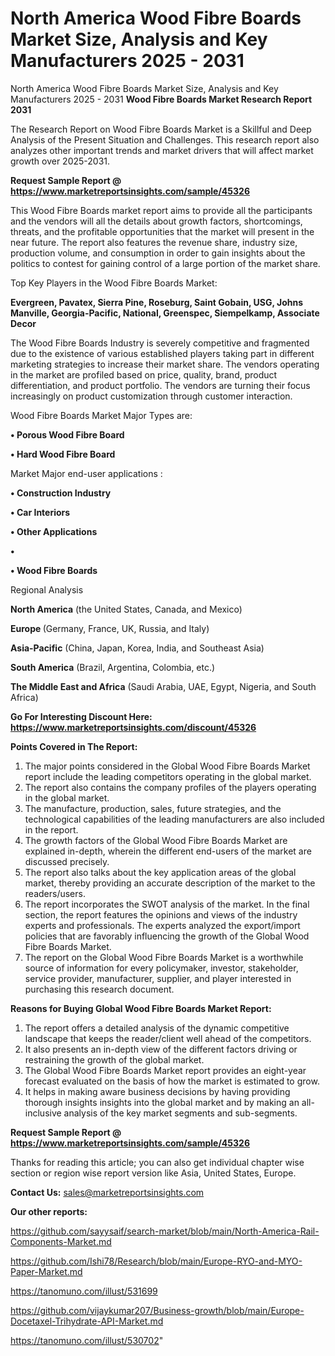 # North America Wood Fibre Boards Market Size, Analysis and Key Manufacturers 2025 - 2031
North America Wood Fibre Boards Market Size, Analysis and Key Manufacturers 2025 - 2031
<strong>Wood Fibre Boards Market Research Report 2031</strong>

The Research Report on Wood Fibre Boards Market is a Skillful and Deep Analysis of the Present Situation and Challenges. This research report also analyzes other important trends and market drivers that will affect market growth over 2025-2031.

<strong>Request Sample Report @ <a href=https://www.marketreportsinsights.com/sample/45326>https://www.marketreportsinsights.com/sample/45326</a></strong>

This Wood Fibre Boards market report aims to provide all the participants and the vendors will all the details about growth factors, shortcomings, threats, and the profitable opportunities that the market will present in the near future. The report also features the revenue share, industry size, production volume, and consumption in order to gain insights about the politics to contest for gaining control of a large portion of the market share.

Top Key Players in the Wood Fibre Boards Market:

<strong>Evergreen, Pavatex, Sierra Pine, Roseburg, Saint Gobain, USG, Johns Manville, Georgia-Pacific, National, Greenspec, Siempelkamp, Associate Decor</strong>

The Wood Fibre Boards Industry is severely competitive and fragmented due to the existence of various established players taking part in different marketing strategies to increase their market share. The vendors operating in the market are profiled based on price, quality, brand, product differentiation, and product portfolio. The vendors are turning their focus increasingly on product customization through customer interaction.

Wood Fibre Boards Market Major Types are:

<strong>•  Porous Wood Fibre Board

•  Hard Wood Fibre Board</strong>

Market Major end-user applications :

<strong>•  Construction Industry

•  Car Interiors

•  Other Applications

•  

•  Wood Fibre Boards</strong>

Regional Analysis

</u><strong><b>North America</b></strong> (the United States, Canada, and Mexico)

<strong><b>Europe </b></strong>(Germany, France, UK, Russia, and Italy)

<strong><b>Asia-Pacific</b></strong> (China, Japan, Korea, India, and Southeast Asia)

<strong><b>South America</b></strong> (Brazil, Argentina, Colombia, etc.)

<strong><b>The Middle East and Africa</b></strong> (Saudi Arabia, UAE, Egypt, Nigeria, and South Africa)

<strong>Go For Interesting Discount Here: <a href=https://www.marketreportsinsights.com/discount/45326>https://www.marketreportsinsights.com/discount/45326</a></strong>

<strong>Points Covered in The Report:</strong>
<ol>
  <li>The major points considered in the Global Wood Fibre Boards Market report include the leading competitors operating in the global market.</li>
  <li>The report also contains the company profiles of the players operating in the global market.</li>
  <li>The manufacture, production, sales, future strategies, and the technological capabilities of the leading manufacturers are also included in the report.</li>
  <li>The growth factors of the Global Wood Fibre Boards Market are explained in-depth, wherein the different end-users of the market are discussed precisely.</li>
  <li>The report also talks about the key application areas of the global market, thereby providing an accurate description of the market to the readers/users.</li>
  <li>The report incorporates the SWOT analysis of the market. In the final section, the report features the opinions and views of the industry experts and professionals. The experts analyzed the export/import policies that are favorably influencing the growth of the Global Wood Fibre Boards Market.</li>
  <li>The report on the Global Wood Fibre Boards Market is a worthwhile source of information for every policymaker, investor, stakeholder, service provider, manufacturer, supplier, and player interested in purchasing this research document.</li>
</ol>
<strong>Reasons for Buying Global Wood Fibre Boards Market Report:</strong>

<ol>
  <li>The report offers a detailed analysis of the dynamic competitive landscape that keeps the reader/client well ahead of the competitors.</li>
  <li>It also presents an in-depth view of the different factors driving or restraining the growth of the global market.</li>
  <li>The Global Wood Fibre Boards Market report provides an eight-year forecast evaluated on the basis of how the market is estimated to grow.</li>
  <li>It helps in making aware business decisions by having providing thorough insights insights into the global market and by making an all-inclusive analysis of the key market segments and sub-segments.</li>
</ol>
<strong>Request Sample Report @ <a href=https://www.marketreportsinsights.com/sample/45326>https://www.marketreportsinsights.com/sample/45326</a></strong>


Thanks for reading this article; you can also get individual chapter wise section or region wise report version like Asia, United States, Europe.

<strong>Contact Us:</strong>
sales@marketreportsinsights.com

<strong>Our other reports:</strong>

<a href=https://github.com/sayysaif/search-market/blob/main/North-America-Rail-Components-Market.md>https://github.com/sayysaif/search-market/blob/main/North-America-Rail-Components-Market.md</a>

<a href=https://github.com/Ishi78/Research/blob/main/Europe-RYO-and-MYO-Paper-Market.md>https://github.com/Ishi78/Research/blob/main/Europe-RYO-and-MYO-Paper-Market.md</a>

<a href=https://tanomuno.com/illust/531699>https://tanomuno.com/illust/531699</a>

<a href=https://github.com/vijaykumar207/Business-growth/blob/main/Europe-Docetaxel-Trihydrate-API-Market.md>https://github.com/vijaykumar207/Business-growth/blob/main/Europe-Docetaxel-Trihydrate-API-Market.md</a>

<a href=https://tanomuno.com/illust/530702>https://tanomuno.com/illust/530702</a>"
